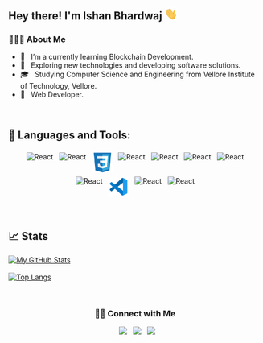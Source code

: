 <h2> Hey there! I'm Ishan Bhardwaj <img src="https://github.com/IB-14/IB-14/blob/main/Hi.gif" width="25"></h2>

<h3> 👨🏻‍💻 About Me </h3>

- 🔭 &nbsp; I’m a currently learning Blockchain Development.
- 🤔 &nbsp; Exploring new technologies and developing software solutions.
- 🎓 &nbsp; Studying Computer Science and Engineering from Vellore Institute of Technology, Vellore.
- 💼 &nbsp; Web Developer.

<br>

## 🧰 Languages and Tools:
<p align="center">
  <img src="https://www.vectorlogo.zone/logos/reactjs/reactjs-icon.svg" alt="React" height="40" style="vertical-align:top; margin:4px">
  <img src="https://www.vectorlogo.zone/logos/w3_html5/w3_html5-icon.svg" alt="React" height="40" style="vertical-align:top; margin:4px">
  <img src="https://github.com/devicons/devicon/blob/master/icons/css3/css3-original.svg" height="40" style="vertical-align:top; margin:4px">
  <img src="https://www.vectorlogo.zone/logos/java/java-icon.svg" alt="React" height="40" style="vertical-align:top; margin:4px">
  <img src="https://upload.vectorlogo.zone/logos/javascript/images/239ec8a4-163e-4792-83b6-3f6d96911757.svg" alt="React" height="40" style="vertical-align:top; margin:4px">
  <img src="https://github.com/isocpp/logos/blob/master/cpp_logo.svg" alt="React" height="40" style="vertical-align:top; margin:4px">
  <img src="https://ih1.redbubble.net/image.525157175.0839/flat,750x,075,f-pad,750x1000,f8f8f8.jpg" alt="React" height="40" style="vertical-align:top; margin:4px">
  <img src="https://www.vectorlogo.zone/logos/python/python-icon.svg" alt="React" height="40" style="vertical-align:top; margin:4px">
  <img src="https://github.com/vscode-icons/vscode-icons/blob/master/icons/file_type_vscode.svg" alt="React" height="40" style="vertical-align:top; margin:4px">
  <img src="https://www.vectorlogo.zone/logos/getbootstrap/getbootstrap-icon.svg" alt="React" height="40" style="vertical-align:top; margin:4px">
  <img src="https://www.vectorlogo.zone/logos/firebase/firebase-icon.svg" alt="React" height="40" style="vertical-align:top; margin:4px">
</p>

<br>

## 📈 Stats

[![My GitHub Stats](https://github-readme-stats.vercel.app/api/?username=IB-14&count_private=true&theme=tokyonight&showicons=true)]()
<br>
<br>
[![Top Langs](https://github-readme-stats.vercel.app/api/top-langs/?username=IB-14&langs_count=10&theme=tokyonight)](https://github.com/IB-14/github-readme-stats)

<br>

<h3 align="center"> 🤝🏻 Connect with Me </h3>

<p align="center">
&nbsp; <a href="https://www.instagram.com/this.is.ishan_/" target="_blank" rel="noopener noreferrer"><img src="https://img.icons8.com/plasticine/100/000000/instagram-new.png" width="60" /></a>  
&nbsp; <a href="https://www.linkedin.com/in/ishan-bhardwaj-b080b21a1/" target="_blank" rel="noopener noreferrer"><img src="https://img.icons8.com/plasticine/100/000000/linkedin.png" width="60" /></a>
&nbsp; <a href="mailto:ishan197231@gmail.com" target="_blank" rel="noopener noreferrer"><img src="https://img.icons8.com/plasticine/100/000000/gmail.png"  width="60" /></a>
</p>
